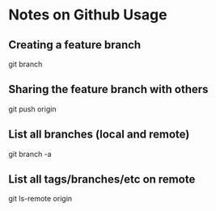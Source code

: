 # Notes on Github Usage

## Creating a feature branch 

git branch <feature-branch-name>

## Sharing the feature branch with others

git push origin <feature-branch-name>

## List all branches (local and remote)

git branch -a

## List all tags/branches/etc on remote

git ls-remote origin